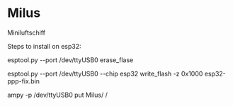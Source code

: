 # Milus
Miniluftschiff

Steps to install on esp32:

esptool.py --port /dev/ttyUSB0 erase_flase

esptool.py --port /dev/ttyUSB0 --chip esp32 write_flash -z 0x1000 esp32-ppp-fix.bin


ampy -p /dev/ttyUSB0 put Milus/ /
